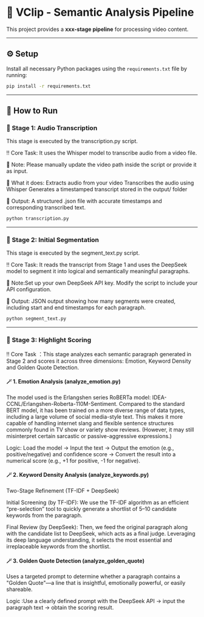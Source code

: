 # 🎵 VClip - Semantic Analysis Pipeline

This project provides a **xxx-stage pipeline** for processing video content.  

---

## ⚙️ Setup

Install all necessary Python packages using the `requirements.txt` file by running:

```bash
pip install -r requirements.txt
```

---

## 🚀 How to Run

### 🧠 Stage 1: Audio Transcription

This stage is executed by the transcription.py script.


‼️ Core Task: It uses the Whisper model to transcribe audio from a video file.


📌 Note: Please manually update the video path inside the script or provide it as input.


🎯 What it does:
Extracts audio from your video
Transcribes the audio using Whisper
Generates a timestamped transcript stored in the output/ folder


📝 Output: A structured .json file with accurate timestamps and corresponding transcribed text.


```bash
python transcription.py
```

---


### 🧠 Stage 2: Initial Segmentation 

This stage is executed by the segment_text.py script.



‼️ Core Task: It reads the transcript from Stage 1 and uses the DeepSeek model to segment it into logical and semantically meaningful paragraphs.


📌 Note:Set up your own DeepSeek API key. Modify the script to include your API configuration.


📝 Output: JSON output showing how many segments were created, including start and end timestamps for each paragraph.


```bash
python segment_text.py
```

---

### 🧠 Stage 3: Highlight Scoring

‼️ Core Task ：This stage analyzes each semantic paragraph generated in Stage 2 and scores it across three dimensions: Emotion, Keyword Density and Golden Quote Detection.

#### 🪄 1. Emotion Analysis (analyze_emotion.py)

The model used is the Erlangshen series RoBERTa model: IDEA-CCNL/Erlangshen-Roberta-110M-Sentiment.
Compared to the standard BERT model, it has been trained on a more diverse range of data types, including a large volume of social media-style text. This makes it more capable of handling internet slang and flexible sentence structures commonly found in TV show or variety show reviews.
(However, it may still misinterpret certain sarcastic or passive-aggressive expressions.)


Logic: Load the model → Input the text → Output the emotion (e.g., positive/negative) and confidence score → Convert the result into a numerical score (e.g., +1 for positive, -1 for negative).


#### 🪄 2. Keyword Density Analysis (analyze_keywords.py)

Two-Stage Refinement (TF-IDF + DeepSeek)

Initial Screening (by TF-IDF):
We use the TF-IDF algorithm as an efficient “pre-selection” tool to quickly generate a shortlist of 5–10 candidate keywords from the paragraph.

Final Review (by DeepSeek):
Then, we feed the original paragraph along with the candidate list to DeepSeek, which acts as a final judge.
Leveraging its deep language understanding, it selects the most essential and irreplaceable keywords from the shortlist.

#### 🪄 3. Golden Quote Detection (analyze_golden_quote)

Uses a targeted prompt to determine whether a paragraph contains a "Golden Quote"—a line that is insightful, emotionally powerful, or easily shareable.

Logic :Use a clearly defined prompt with the DeepSeek API → input the paragraph text → obtain the scoring result.

